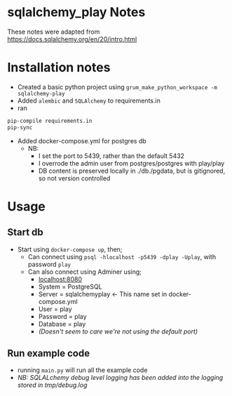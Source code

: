 # sqlalchemy_play Notes

These notes were adapted from <https://docs.sqlalchemy.org/en/20/intro.html>

# Installation notes

- Created a basic python project using `grum_make_python_workspace -m sqlalchemy-play`
- Added `alembic` and `SQLAlchemy` to requirements.in
- ran

```bash
pip-compile requirements.in
pip-sync
```

- Added docker-compose.yml for postgres db
  - NB:
    - I set the port to 5439, rather than the default 5432
    - I overrode the admin user from postgres/postgres with play/play
    - DB content is preserved locally in ./db./pgdata, but is gitignored, so not version controlled

# Usage

## Start db

- Start using `docker-compose up`, then;
  - Can connect using `psql -hlocalhost -p5439 -dplay -Uplay`, with password `play`
  - Can also connect using Adminer using;
    - <localhost:8080>
    - System = PostgreSQL
    - Server = sqlalchemyplay        <- This name set in docker-compose.yml
    - User = play
    - Password = play
    - Database = play
    - _(Doesn't seem to care we're not using the default port)_

## Run example code

- running `main.py` will run all the example code
- _NB: SQLALchemy debug level logging has been added into the logging stored in tmp/debug.log_
